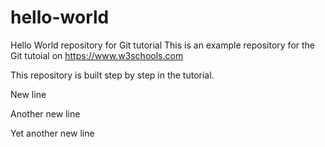 # hello-world
Hello World repository for Git tutorial
This is an example repository for the Git tutoial on https://www.w3schools.com

This repository is built step by step in the tutorial. 

New line

Another new line

Yet another new line